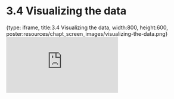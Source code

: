 # 3.4 Visualizing the data
 
{type: iframe, title:3.4 Visualizing the data, width:800, height:600, poster:resources/chapt_screen_images/visualizing-the-data.png}
![](https://mccoy-lab.github.io/hgv_modules/no_toc/visualizing-the-data.html)
 

 
